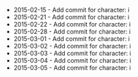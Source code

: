 - 2015-02-15 - Add commit for character: i
- 2015-02-21 - Add commit for character: i
- 2015-02-22 - Add commit for character: i
- 2015-02-28 - Add commit for character: i
- 2015-03-01 - Add commit for character: i
- 2015-03-02 - Add commit for character: i
- 2015-03-03 - Add commit for character: i
- 2015-03-04 - Add commit for character: i
- 2015-03-05 - Add commit for character: i
